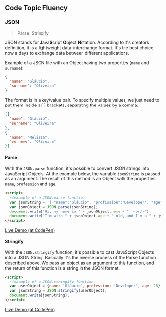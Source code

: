 ## Code Topic Fluency 

### JSON
> Parse, Stringify

JSON stands for **J**ava**S**cript **O**bject **N**otation. According to it's creators definition, it is a lightweight data-interchange format. It's the best choice now a days to exchange data between different applications. 

Example of a JSON file with an Object having two properties (`name` and `surname`):
````json
{
  "name": "Gláucio", 
  "surname": "Oliveira"
}
````
The format is in a key/value pair. To specify multiple values, we just need to put them inside a [ ] brackets, separating the values by a comma:

````json
[{
  "name": "Gláucio", 
  "surname": "Oliveira"
},
{
  "name": "Melissa",
  "surname": "Oliveira"
}]
````

#### Parse
With the `JSON.parse` function, it's possible to convert JSON strings into JavaScript Objects. At the example below, the variable `jsonString` is passed as an argument. The result of this method is an Object with the properties `name`, `profession` and `age`.

```html
<script>
  //example of a JSON.parse function
  var jsonString = '{ "name":"Gláucio", "profission":"Developer", "age":28}';
  var jsonObject = JSON.parse(jsonString);
  document.write("Hi, my name is " + jsonObject.name + ". <br/>");
  document.write("I'm with " + jsonObject.age + " old, and I'm a " + jsonObject.profission + "."); 
</script>
```
<a href="https://codepen.io/glaucioso/pen/eXGBPq" target="_blank">Live Demo (at CodePen)</a>


#### Stringify
With the `JSON.stringify` function, it's possible to cast JavaScript Objects into a JSON String. Basically it's the inverse process of the Parse function described above. We pass an object as an argument to this function, and the return of this function is a string in the JSON format. 

```html
<script>  
  //example of a JSON.stringify function
  var userObject = {name: 'Gláucio', profession: 'Developer', age: 28};
  var jsonString = JSON.stringify(userObject);
  document.write(jsonString);
</script>
```
<a href="https://codepen.io/glaucioso/pen/eXGBoY" target="_blank">Live Demo (at CodePen)</a>
